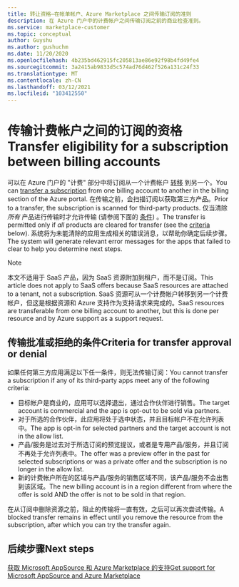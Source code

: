 ```yaml
---
title: 转让资格–在帐单帐户、Azure Marketplace 之间传输订阅的准则
description: 在 Azure 门户中的计费帐户之间传输订阅之前的商业检查准则。
ms.service: marketplace-customer
ms.topic: conceptual
author: Guyshu
ms.author: gushuchm
ms.date: 11/20/2020
ms.openlocfilehash: 4b235bd462915fc205813ae86e92f98b4fd49fe4
ms.sourcegitcommit: 3a2415ab9833d5c574ad76d462f526a131c24f33
ms.translationtype: MT
ms.contentlocale: zh-CN
ms.lasthandoff: 03/12/2021
ms.locfileid: "103412550"
---
```

# <a name="transfer-eligibility-for-a-subscription-between-billing-accounts"></a><span data-ttu-id="340f4-103">传输计费帐户之间的订阅的资格</span><span class="sxs-lookup"><span data-stu-id="340f4-103">Transfer eligibility for a subscription between billing accounts</span></span>

<span data-ttu-id="340f4-104">可以在 Azure 门户的 "计费" 部分中将订阅从一个计费帐户 [转移](/azure/cost-management-billing/understand/subscription-transfer) 到另一个。</span><span class="sxs-lookup"><span data-stu-id="340f4-104">You can [transfer a subscription](/azure/cost-management-billing/understand/subscription-transfer) from one billing account to another in the billing section of the Azure portal.</span></span> <span data-ttu-id="340f4-105">在传输之前，会扫描订阅以获取第三方产品。</span><span class="sxs-lookup"><span data-stu-id="340f4-105">Prior to a transfer, the subscription is scanned for third-party products.</span></span> <span data-ttu-id="340f4-106">仅当清除 *所有* 产品进行传输时才允许传输 (请参阅下面的 [条件](#criteria-for-transfer-approval-or-denial)) 。</span><span class="sxs-lookup"><span data-stu-id="340f4-106">The transfer is permitted only if *all* products are cleared for transfer (see the [criteria](#criteria-for-transfer-approval-or-denial) below).</span></span> <span data-ttu-id="340f4-107">系统将为未能清除的应用生成相关的错误消息，以帮助你确定后续步骤。</span><span class="sxs-lookup"><span data-stu-id="340f4-107">The system will generate relevant error messages for the apps that failed to clear to help you determine next steps.</span></span>

> [!NOTE]
> <span data-ttu-id="340f4-108">本文不适用于 SaaS 产品，因为 SaaS 资源附加到租户，而不是订阅。</span><span class="sxs-lookup"><span data-stu-id="340f4-108">This article does not apply to SaaS offers because SaaS resources are attached to a tenant, not a subscription.</span></span> <span data-ttu-id="340f4-109">SaaS 资源可从一个计费帐户转移到另一个计费帐户，但这是根据资源和 Azure 支持作为支持请求来完成的。</span><span class="sxs-lookup"><span data-stu-id="340f4-109">SaaS resources are transferable from one billing account to another, but this is done per resource and by Azure support as a support request.</span></span>

## <a name="criteria-for-transfer-approval-or-denial"></a><span data-ttu-id="340f4-110">传输批准或拒绝的条件</span><span class="sxs-lookup"><span data-stu-id="340f4-110">Criteria for transfer approval or denial</span></span>

<span data-ttu-id="340f4-111">如果任何第三方应用满足以下任一条件，则无法传输订阅：</span><span class="sxs-lookup"><span data-stu-id="340f4-111">You cannot transfer a subscription if any of its third-party apps meet any of the following criteria:</span></span>

- <span data-ttu-id="340f4-112">目标帐户是商业的，应用可以选择退出，通过合作伙伴进行销售。</span><span class="sxs-lookup"><span data-stu-id="340f4-112">The target account is commercial and the app is opt-out to be sold via partners.</span></span>
- <span data-ttu-id="340f4-113">对于所选的合作伙伴，此应用将处于选中状态，并且目标帐户不在允许列表中。</span><span class="sxs-lookup"><span data-stu-id="340f4-113">The app is opt-in for selected partners and the target account is not in the allow list.</span></span>
- <span data-ttu-id="340f4-114">产品/服务是过去对于所选订阅的预览提议，或者是专用产品/服务，并且订阅不再处于允许列表中。</span><span class="sxs-lookup"><span data-stu-id="340f4-114">The offer was a preview offer in the past for selected subscriptions or was a private offer and the subscription is no longer in the allow list.</span></span>
- <span data-ttu-id="340f4-115">新的计费帐户所在的区域与产品/服务的销售区域不同，该产品/服务不会出售到该区域。</span><span class="sxs-lookup"><span data-stu-id="340f4-115">The new billing account is in a region different from where the offer is sold AND the offer is not to be sold in that region.</span></span>

<span data-ttu-id="340f4-116">在从订阅中删除资源之前，阻止的传输将一直有效，之后可以再次尝试传输。</span><span class="sxs-lookup"><span data-stu-id="340f4-116">A blocked transfer remains in effect until you remove the resource from the subscription, after which you can try the transfer again.</span></span>

## <a name="next-steps"></a><span data-ttu-id="340f4-117">后续步骤</span><span class="sxs-lookup"><span data-stu-id="340f4-117">Next steps</span></span>

[<span data-ttu-id="340f4-118">获取 Microsoft AppSource 和 Azure Marketplace 的支持</span><span class="sxs-lookup"><span data-stu-id="340f4-118">Get support for Microsoft AppSource and Azure Marketplace</span></span>](get-support.md)

